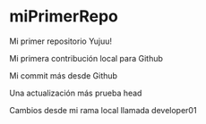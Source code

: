 # miPrimerRepo

Mi primer repositorio Yujuu!

Mi primera contribución local para Github

Mi commit más desde Github

Una actualización más prueba head

Cambios desde mi rama local llamada developer01
